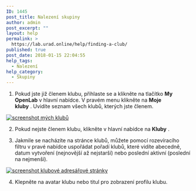 ```yaml
---
ID: 1445
post_title: Nalezení skupiny
author: admin
post_excerpt: ""
layout: help
permalink: >
  https://lab.urad.online/help/finding-a-club/
published: true
post_date: 2018-01-15 22:04:55
help_tags:
  - Nalezení
help_category:
  - Skupiny
---
```

1. Pokud jste již členem klubu, přihlaste se a klikněte na tlačítko <strong>My OpenLab</strong> v hlavní nabídce. V pravém menu klikněte na <strong>Moje kluby</strong> . Uvidíte seznam všech klubů, kterých jste členem.

<a href="https://lab.urad.online/wp-content/uploads/2012/09/Finding_Club_1_v2.png"><img class="alignnone wp-image-36203 size-full" title="Finding_club_1" src="https://openlab.citytech.cuny.edu/wp-content/uploads/2012/09/Finding_Club_1_v2.png" alt="screenshot mých klubů" /></a>

2. Pokud nejste členem klubu, klikněte v hlavní nabídce na <strong>Kluby</strong> .

3. Jakmile se nacházíte na stránce klubů, můžete pomocí rozevíracího filtru v pravé nabídce uspořádat pořadí klubů, které vidíte abecedně, datum vytvoření (nejnovější až nejstarší) nebo poslední aktivní (poslední na nejmenší).

<a href="https://lab.urad.online/wp-content/uploads/2012/09/Finding_Club_2_v2.png"><img class="alignnone wp-image-36205 size-full" title="Finding_club_2" src="https://openlab.citytech.cuny.edu/wp-content/uploads/2012/09/Finding_Club_2_v2.png" alt="screenshot klubové adresářové stránky" /></a>

4. Klepněte na avatar klubu nebo titul pro zobrazení profilu klubu.
